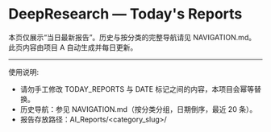 # DeepResearch — Today's Reports

本页仅展示“当日最新报告”。历史与按分类的完整导航请见 NAVIGATION.md。此页内容由项目 A 自动生成并每日更新。

---

使用说明:
- 请勿手工修改 TODAY_REPORTS 与 DATE 标记之间的内容，本项目会幂等替换。
- 历史导航：参见 NAVIGATION.md（按分类分组，日期倒序，最近 20 条）。
- 报告存放路径：AI_Reports/<category_slug>/<title>-<date>--v<edition>.md

---

相关文档:
- NAVIGATION.md
- PROJECT_OVERVIEW.md

---

<!-- BEGIN TODAY_REPORTS -->
## 最新报告
- [国安部公布3名台独“水军”身份信息 - 2025-10-10](AI_Reports/shi-zheng-yu-guo-ji/guo-an-bu-gong-bu-3ming-tai-du-shui-jun-shen-fen-xin-xi-2025-10-10--v1.md) (v1) [来源](https://www.baidu.com/s?wd=%E5%9B%BD%E5%AE%89%E9%83%A8%E5%85%AC%E5%B8%833%E5%90%8D%E5%8F%B0%E7%8B%AC%E2%80%9C%E6%B0%B4%E5%86%9B%E2%80%9D%E8%BA%AB%E4%BB%BD%E4%BF%A1%E6%81%AF&sa=fyb_news&rsv_dl=fyb_news)
- [李强会见金正恩 - 2025-10-10](AI_Reports/shi-zheng-yu-guo-ji/li-qiang-hui-jian-jin-zheng-en-2025-10-10--v1.md) (v1) [来源](https://www.baidu.com/s?wd=%E6%9D%8E%E5%BC%BA%E4%BC%9A%E8%A7%81%E9%87%91%E6%AD%A3%E6%81%A9&sa=fyb_news&rsv_dl=fyb_news)
- [习近平将出席全球妇女峰会开幕式 - 2025-10-10](AI_Reports/shi-zheng-yu-guo-ji/xi-jin-ping-jiang-chu-xi-quan-qiu-fu-nu-feng-hui-kai-mu-shi-2025-10-10--v1.md) (v1) [来源](https://www.baidu.com/s?wd=%E4%B9%A0%E8%BF%91%E5%B9%B3%E5%B0%86%E5%87%BA%E5%B8%AD%E5%85%A8%E7%90%83%E5%A6%87%E5%A5%B3%E5%B3%B0%E4%BC%9A%E5%BC%80%E5%B9%95%E5%BC%8F&sa=fyb_news&rsv_dl=fyb_news)
- [苏翊鸣完成世界上第一个背靠背1980 - 2025-10-10](AI_Reports/ti-yu-yu-sai-shi/su-yi-ming-wan-cheng-shi-jie-shang-di-yi-ge-bei-kao-bei-1980-2025-10-10--v1.md) (v1) [来源](https://www.baidu.com/s?wd=%E8%8B%8F%E7%BF%8A%E9%B8%A3%E5%AE%8C%E6%88%90%E4%B8%96%E7%95%8C%E4%B8%8A%E7%AC%AC%E4%B8%80%E4%B8%AA%E8%83%8C%E9%9D%A0%E8%83%8C1980&sa=fyb_news&rsv_dl=fyb_news)
- [北方秋雨持续几天 - 2025-10-10](AI_Reports/wei-fen-lei/bei-fang-qiu-yu-chi-xu-ji-tian-2025-10-10--v1.md) (v1) [来源](https://www.baidu.com/s?wd=%E5%8C%97%E6%96%B9%E7%A7%8B%E9%9B%A8%E6%8C%81%E7%BB%AD%E5%87%A0%E5%A4%A9&sa=fyb_news&rsv_dl=fyb_news)
<!-- END TODAY_REPORTS -->
